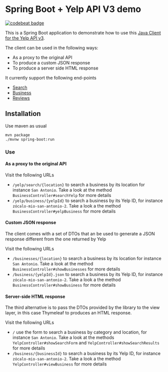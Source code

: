 # Spring Boot + Yelp API V3 demo

[![codebeat badge](https://codebeat.co/badges/0704b6a2-cd9a-446b-bc67-4db792c641a0)](https://codebeat.co/projects/github-com-montealegreluis-yelp-demo-master)

This is a Spring Boot application to demonstrate how to use this
[Java Client for the Yelp API v3](https://github.com/MontealegreLuis/yelpv3-java-client).

The client can be used in the following ways:

* As a proxy to the original API
* To produce a custom JSON response
* To produce a server side HTML response

It currently support the following end-points

* [Search](https://www.yelp.com/developers/documentation/v3/business_search)
* [Business](https://www.yelp.com/developers/documentation/v3/business)
* [Reviews](https://www.yelp.com/developers/documentation/v3/business_reviews)

## Installation

Use maven as usual

```
mvn package
./mvnw spring-boot:run
```

### Use

#### As a proxy to the original API

Visit the following URLs

* `/yelp/search/{location}` to search a business by its location for instance `San Antonio`. Take
  a look at the method `BusinessController#searchYelp` for more details
* `/yelp/business/{yelpId}` to search a business by its Yelp ID, for instance
  `zócalo-mio-san-antonio-2`. Take a look a the method `BusinessController#yelpBusiness` for more
  details
  
#### Custom JSON response

The client comes with a set of DTOs that an be used to generate a JSON response  different from the
one returned by Yelp

Visit the following URLs

* `/businesses/{location}` to search a business by its location for instance `San Antonio`. Take
  a look at the method `BusinessController#showBusinesses` for more details
* `/business/{yelpId}.json` to search a business by its Yelp ID, for instance
  `zócalo-mio-san-antonio-2`. Take a look a the method `BusinessController#showBusiness` for more
  details

#### Server-side HTML response

The third alternative is to pass the DTOs provided by the library to the view layer, in this case
Thymeleaf to produces an HTML response.

Visit the following URLs

* `/` use the form to search a business by category and location, for instance `San Antonio`.
  Take a look at the methods `YelpController#showSearchForm` and `YelpController#showSearchResults`
  for more details
* `/business/{businessId}` to search a business by its Yelp ID, for instance 
  `zócalo-mio-san-antonio-2`. Take a look a the method `YelpController#viewBusiness` for more
  details
